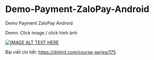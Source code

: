 # Demo-Payment-ZaloPay-Android
Demo Payment ZaloPay Android

Demo: Click image / click hình ảnh

[![IMAGE ALT TEXT HERE](https://img.youtube.com/vi/6qS8sY7jcV8/0.jpg)](https://www.youtube.com/watch?v=6qS8sY7jcV8)

Bài viết chi tiết: https://dinhnt.com/course-series/175
